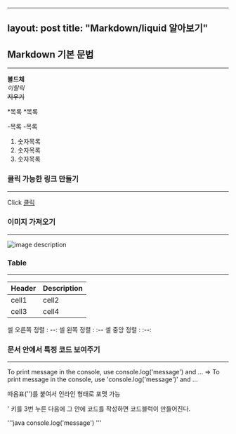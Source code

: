   
---
layout: post
title: "Markdown/liquid 알아보기"
---

## Markdown 기본 문법  
___
**볼드체**  
*이탈릭*  
~~지우기~~  


*목록
*목록

-목록
-목록

1. 숫자목록
2. 숫자목록
3. 숫자목록


### 클릭 가능한 링크 만들기
___
Click [클릭](https://www.naver.com/)


### 이미지 가져오기
___
![image description](https://dummyimage.com/600x400/666/fff)


### Table
___
|Header|Description|
|--|--|
|cell1|cell2|
|cell3|cell4|


셀 오른쪽 정렬 : --:
셀  왼쪽  정렬 : :--
셀  중앙  정렬 : :--:


### 문서 안에서 특정 코드 보여주기
___
To print message in the console, use console.log('message') and ...
=>
To print message in the console, use 'console.log('message')' and ...


따옴표('')를 붙여서 인라인 형태로 포맷 가능


' 키를 3번 누른 다음에 그 안에 코드를 작성하면 코드블럭이 만들어진다.

'''java
console.log('message')
'''


